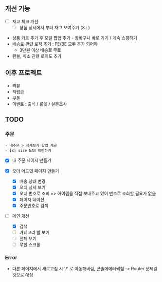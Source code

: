 ## 개선 기능

-   [ ] 재고 체크 개선
    -   [ ] 상품 상세에서 부터 재고 보여주기 (S : )
-   상품 카트 추가 후 모달 팝업 추가 - 장바구니 바로 가기 / 게속 쇼핑하기
-   배송료 관련 로직 추가 : FE/BE 모두 추가 되어야
    -   3만원 이상 배송료 무료
-   환불, 취소 관련 로직도 추가

## 이후 프로젝트

-   리뷰
-   적립금
-   쿠폰
-   이벤트 : 출석 / 룰렛 / 설문조사

## TODO

### 주문

    - 내주문 > 상세보기 팝업 제공
    - [x] size NAN 확인하기

-   [x] 내 주문 페이지 만들기
-   [x] 오더 어드민 페이지 만들기

    -   [x] 배송 상태 변경
    -   [x] 오더 상세 보기
    -   [x] 오더 번호로 조회 => 아이템을 직접 보내주고 있어 번호로 조회할 필요가 없음
    -   [x] 페이지 네이션
    -   [x] 주문번호로 검색

-   [ ] 메인 개선
    -   [x] 검색
    -   [ ] 카테고리 별 보기
    -   [ ] 전체 보기
    -   [ ] 무한 스크롤

### Error

-   다른 페이지에서 새로고침 시 '/' 로 이동해버림, 콘솔에에러찍힘 -> Router 문제일 것으로 예상
